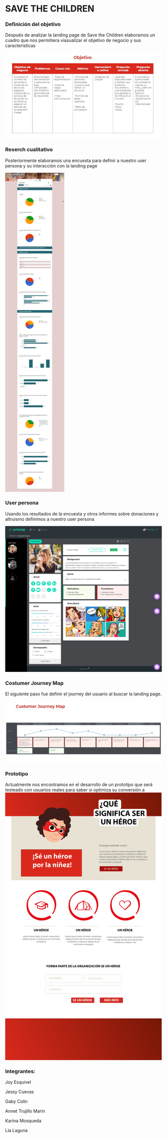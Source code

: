 # SAVE THE CHILDREN

### Definición del objetivo

Después de analizar la landing page de Save the Children elaboramos un cuadro que nos permitiera viasualizar el objetivo de negocio y sus caracteristicas

![objetivo.jpg](assets/images/objetivo.jpg)

### Reserch cualitativo

Posteriormente elaboramos una encuesta para definir a nuestro user persona y su interacción con la landing page

![cualitativo.png](assets/images/cualitativo.png)

### User persona

Usando los resultados de la encuesta y otros informes sobre donaciones y altruismo definimos a nuestro user persona

![user.png](assets/images/user.png)

### Costumer Journey Map

El siguiente paso fue definir el journey del usuario al buscar la landing page.

![journey.jpg](assets/images/journey.jpg)

### Prototipo

Actualmente nos encontramos en el desarrollo de un prototipo que será testeado con usuarios reales para saber si optimiza su conversión a
![journey.jpg](assets/images/saveTheChildren.png)

### Integrantes:

Joy Esquivel

Jessy Cuevas

Gaby Colín

Annet Trujillo Marín

Karina Mosqueda

Lía Laguna

